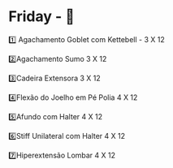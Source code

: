 #                              Friday - :muscle:



:one: Agachamento Goblet com Kettebell - 3 X 12

:two:Agachamento Sumo 3 X 12

:three:Cadeira Extensora 3 X 12

:four:Flexão do Joelho em Pé Polia 4 X 12

:five:Afundo com Halter 4 X 12

:six:Stiff Unilateral com Halter 4 X 12

:seven:Hiperextensão Lombar 4 X 12





